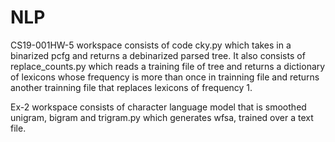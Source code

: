 # NLP
CS19-001HW-5 workspace consists of code cky.py which takes in a binarized pcfg and returns a debinarized parsed tree. 
It also consists of replace_counts.py which reads a training file of tree and returns a dictionary of lexicons whose frequency is more than
once in trainning file and returns another trainning file that replaces lexicons of frequency 1.

Ex-2 workspace consists of character language model that is smoothed unigram, bigram and trigram.py which generates wfsa, 
trained over a text file.
